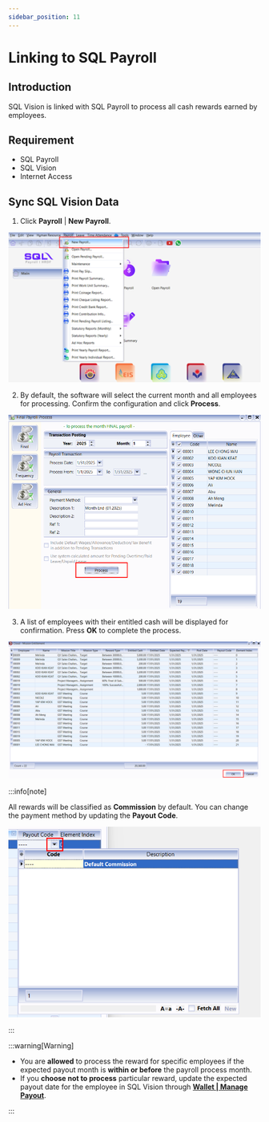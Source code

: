 ```yaml
---
sidebar_position: 11
---
```


# Linking to SQL Payroll

## Introduction

SQL Vision is linked with SQL Payroll to process all cash rewards earned by employees.

## Requirement

- SQL Payroll
- SQL Vision
- Internet Access

## Sync SQL Vision Data

1. Click **Payroll** | **New Payroll**.

![payroll](../../../static/img/integration/vision/payroll/payroll-1.png)

2. By default, the software will select the current month and all employees for processing. Confirm the configuration and click **Process**.

![payroll](../../../static/img/integration/vision/payroll/payroll-2.png)

3. A list of employees with their entitled cash will be displayed for confirmation. Press **OK** to complete the process.

![payroll](../../../static/img/integration/vision/payroll/payroll-3.png)

:::info[note]

All rewards will be classified as **Commission** by default. You can change the payment method by updating the **Payout Code**.

![payroll](../../../static/img/integration/vision/payroll/payroll-info.png)

:::

:::warning[Warning]

- You are **allowed** to process the reward for specific employees if the expected payout month is **within or before** the payroll process month.  
- If you **choose not to process** particular reward, update the expected payout date for the employee in SQL Vision through **[Wallet | Manage Payout](wallet#manage-payoutentitlement)**.

:::

